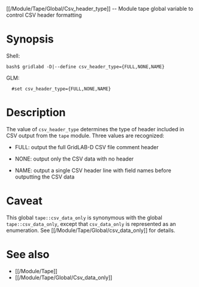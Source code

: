 [[/Module/Tape/Global/Csv_header_type]] -- Module tape global variable to control CSV header formatting

# Synopsis

Shell:

~~~
bash$ gridlabd -D|--define csv_header_type={FULL,NONE,NAME}
~~~

GLM:

~~~
  #set csv_header_type={FULL,NONE,NAME}
~~~

# Description

The value of `csv_header_type` determines the type of header included in CSV output from the `tape` module. Three values are recognized:

- FULL: output the full GridLAB-D CSV file comment header

- NONE: output only the CSV data with no header

- NAME: output a single CSV header line with field names before outputting the CSV data

# Caveat

This global `tape::csv_data_only` is synonymous with the global `tape::csv_data_only`, except that `csv_data_only` is represented as an enumeration. See [[/Module/Tape/Global/csv_data_only]] for details.

# See also

* [[/Module/Tape]]
* [[/Module/Tape/Global/Csv_data_only]]
